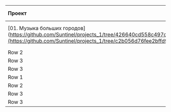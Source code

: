 | Проект  | Тип исследования | Примечание |
|:------------- |:---------------|:-------------|
| [01. Музыка больших городов](https://github.com/Suntinel/projects_1/tree/426640cd558c497ce8b02ece63daa0384802513e/folder_1](https://github.com/Suntinel/projects_1/tree/c2b056d76fee2bffd960d3721af58396699b3ca4/music_of_cities)         | **введение в Data science. Первый проект**        | есть Collab версия, введение в EDA      |
| Row 2         | *Italic*        | Cell 6        |
| Row 3         | ~~Strike~~      | Cell 9        |
| Row 3         | [Link](dot.com) | Cell 9        |
| Row 1         | **Bold**        | Cell 3        |
| Row 2         | *Italic*        | Cell 6        |
| Row 3         | ~~Strike~~      | Cell 9        |
| Row 3         | [Link](dot.com) | Cell 9        |
